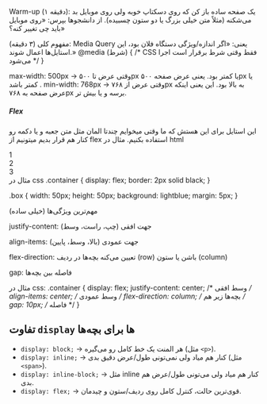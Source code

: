 Warm-up 
(۱ دقیقه):
یک صفحه ساده باز کن که روی دسکتاپ خوبه ولی روی موبایل بد می‌شکنه (مثلاً متن خیلی بزرگ یا دو ستون چسبیده). از دانشجوها بپرس: «روی موبایل باید چی تغییر کنه؟»

مفهوم کلی (۳ دقیقه):
Media Query 
یعنی: «اگر اندازه/ویژگی دستگاه فلان بود، این استایل‌ها اعمال شوند.»
@media (شرط) {
  /* CSS فقط وقتی شرط برقرار است اجرا می‌شود */
}

max-width: 500px → وقتی عرض تا ۵۰۰px یا کمتر بود.
یعنی عرض صفحه ۵۰۰px یا کمتر باشد .
min-width: 768px → وقتی عرض از ۷۶۸px به بالا بود.
این یعنی اینکه عرض صفحه به ۷۶۸px برسه و یا بیش تر.

##### Flex
این استایل برای این هستش که ما وقتی میخوایم چندتا المان مثل متن جعبه و یا دکمه رو کنار هم قرار بدیم میتونیم از flex استفاده بکنیم.
مثال در html
<div class="container">
  <div class="box">1</div>
  <div class="box">2</div>
  <div class="box">3</div>
</div>
مثال در css
.container {
  display: flex;
  border: 2px solid black;
}

.box {
  width: 50px;
  height: 50px;
  background: lightblue;
  margin: 5px;
}


مهم‌ترین ویژگی‌ها (خیلی ساده)

justify-content:
جهت افقی (چپ، راست، وسط)

align-items: 
جهت عمودی (بالا، وسط، پایین)

flex-direction:
تعیین می‌کنه بچه‌ها در ردیف (row) باشن یا ستون (column)

gap:
فاصله بین بچه‌ها

مثال در css:
.container {
  display: flex;
  justify-content: center;   /* وسط افقی */
  align-items: center;       /* وسط عمودی */
  flex-direction: column;    /* بچه‌ها زیر هم */
  gap: 10px;                 /* فاصله */
}

## تفاوت `display` ها برای بچه‌ها

- `display: block;` → هر المنت یک خط کامل رو می‌گیره (مثل `<p>`).
- `display: inline;` → کنار هم میاد ولی نمی‌تونی طول/عرض دقیق بدی (مثل `<span>`).
- `display: inline-block;` → مثل inline کنار هم میاد ولی می‌تونی طول/عرض هم بدی.
- `display: flex;` → قوی‌ترین حالت، کنترل کامل روی ردیف/ستون و چیدمان.
